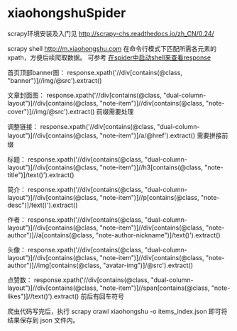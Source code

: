 # xiaohongshuSpider

scrapy环境安装及入门见  http://scrapy-chs.readthedocs.io/zh_CN/0.24/

scrapy shell http://m.xiaohongshu.com 在命令行模式下匹配所需各元素的xpath，方便后续爬取数据。 可参考 [在spider中启动shell来查看response](http://scrapy-chs.readthedocs.io/zh_CN/0.24/topics/shell.html#topics-shell-inspect-response)

首页顶部banner图：
response.xpath('//div[contains(@class, "banner")]//img/@src').extract()

文章封面图：
response.xpath('//div[contains(@class, "dual-column-layout")]//div[contains(@class, "note-item")]//div[contains(@class, "note-cover")]//img/@src').extract()     前缀需要处理

调整链接：
response.xpath('//div[contains(@class, "dual-column-layout")]//div[contains(@class, "note-item")]/a/@href').extract()  需要拼接前缀

标题：
response.xpath('//div[contains(@class, "dual-column-layout")]//div[contains(@class, "note-item")]//h3[contains(@class, "note-title")]/text()').extract()

简介：
response.xpath('//div[contains(@class, "dual-column-layout")]//div[contains(@class, "note-item")]//p[contains(@class, "note-desc")]/text()').extract()

作者：
response.xpath('//div[contains(@class, "dual-column-layout")]//div[contains(@class, "note-item")]//div[contains(@class, "note-author")]//a[contains(@class, "note-author-nickname")]/text()').extract()

头像：
response.xpath('//div[contains(@class, "dual-column-layout")]//div[contains(@class, "note-item")]//div[contains(@class, "note-author")]//img[contains(@class, "avatar-img")]/@src').extract()

点赞数：
response.xpath('//div[contains(@class, "dual-column-layout")]//div[contains(@class, "note-item")]//span[contains(@class, "note-likes")]//text()').extract()   前后有回车符号


爬虫代码写完后，执行 scrapy crawl xiaohongshu -o items_index.json 即可将结果保存到 json 文件内。
